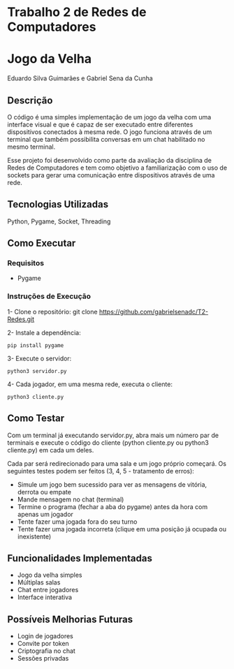 # Trabalho 2 de Redes de Computadores
# Jogo da Velha
Eduardo Silva Guimarães e Gabriel Sena da Cunha

## Descrição
O código é uma simples implementação de um jogo da velha com uma interface visual e que é capaz de ser executado entre diferentes dispositivos conectados à mesma rede. O jogo funciona através de um terminal que também possibilita conversas em um chat habilitado no mesmo terminal.

Esse projeto foi desenvolvido como parte da avaliação da disciplina de Redes de Computadores e tem como objetivo a familiarização com o uso de sockets para gerar uma comunicação entre dispositivos através de uma rede.

## Tecnologias Utilizadas
Python, Pygame, Socket, Threading

## Como Executar 
### Requisitos
- Pygame
### Instruções de Execução
1- Clone o repositório:
git clone https://github.com/gabrielsenadc/T2-Redes.git

2- Instale a dependência:
~~~
pip install pygame
~~~

3- Execute o servidor: 
~~~
python3 servidor.py
~~~

4- Cada jogador, em uma mesma rede, executa o cliente:
~~~
python3 cliente.py
~~~

## Como Testar
Com um terminal já executando servidor.py, abra mais um número par de terminais e execute o código do cliente (python cliente.py ou python3 cliente.py) em cada um deles. 

Cada par será redirecionado para uma sala e um jogo próprio começará. Os seguintes testes podem ser feitos (3, 4, 5 - tratamento de erros):
- Simule um jogo bem sucessido para ver as mensagens de vitória, derrota ou empate
- Mande mensagem no chat (terminal)
- Termine o programa (fechar a aba do pygame) antes da hora com apenas um jogador
- Tente fazer uma jogada fora do seu turno
- Tente fazer uma jogada incorreta (clique em uma posição já ocupada ou inexistente)

## Funcionalidades Implementadas
- Jogo da velha simples
- Múltiplas salas
- Chat entre jogadores
- Interface interativa

## Possíveis Melhorias Futuras
- Login de jogadores
- Convite por token
- Criptografia no chat
- Sessões privadas